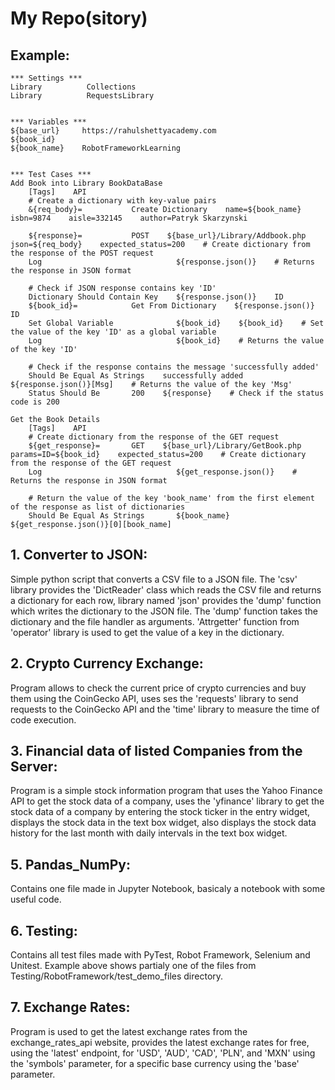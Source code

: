 # My Repo(sitory)



## Example:
``` Sample of .robot test file
*** Settings ***
Library          Collections
Library          RequestsLibrary


*** Variables ***
${base_url}     https://rahulshettyacademy.com
${book_id}
${book_name}    RobotFrameworkLearning


*** Test Cases ***
Add Book into Library BookDataBase
    [Tags]    API
    # Create a dictionary with key-value pairs
    &{req_body}=           Create Dictionary    name=${book_name}    isbn=9874    aisle=332145    author=Patryk Skarzynski

    ${response}=           POST    ${base_url}/Library/Addbook.php    json=${req_body}    expected_status=200    # Create dictionary from the response of the POST request
    Log                              ${response.json()}    # Returns the response in JSON format

    # Check if JSON response contains key 'ID'
    Dictionary Should Contain Key    ${response.json()}    ID
    ${book_id}=            Get From Dictionary    ${response.json()}    ID
    Set Global Variable              ${book_id}    ${book_id}    # Set the value of the key 'ID' as a global variable
    Log                              ${book_id}    # Returns the value of the key 'ID'

    # Check if the response contains the message 'successfully added'
    Should Be Equal As Strings    successfully added    ${response.json()}[Msg]    # Returns the value of the key 'Msg'
    Status Should Be       200    ${response}    # Check if the status code is 200

Get the Book Details
    [Tags]    API
    # Create dictionary from the response of the GET request
    ${get_response}=       GET    ${base_url}/Library/GetBook.php    params=ID=${book_id}    expected_status=200    # Create dictionary from the response of the GET request
    Log                              ${get_response.json()}    # Returns the response in JSON format

    # Return the value of the key 'book_name' from the first element of the response as list of dictionaries
    Should Be Equal As Strings       ${book_name}    ${get_response.json()}[0][book_name]
```
##

## 1. Converter to JSON:

  Simple python script that converts a CSV file to a JSON file.
  The 'csv' library provides the 'DictReader' class which reads the CSV file and returns a dictionary for each row,
  library named 'json' provides the 'dump' function which writes the dictionary to the JSON file. The 'dump' function takes the dictionary and the file handler as arguments.
  'Attrgetter' function from 'operator' library is used to get the value of a key in the dictionary.

## 2. Crypto Currency Exchange:
  
  Program allows to check the current price of crypto currencies and buy them using the CoinGecko API,
  uses ses the 'requests' library to send requests to the CoinGecko API and the 'time' library to measure the time of code execution.

## 3. Financial data of listed Companies from the Server:

  Program is a simple stock information program that uses the Yahoo Finance API to get the stock data of a company,
  uses the 'yfinance' library to get the stock data of a company by entering the stock ticker in the entry widget,
  displays the stock data in the text box widget, also displays the stock data history for the last month with daily intervals in the text box widget.

## 5. Pandas_NumPy:
  
  Contains one file made in Jupyter Notebook, basicaly a notebook with some useful code.

## 6. Testing:
  
  Contains all test files made with PyTest, Robot Framework, Selenium and Unitest.
  Example above shows partialy one of the files from Testing/RobotFramework/test_demo_files directory.

## 7. Exchange Rates:
  
  Program is used to get the latest exchange rates from the exchange_rates_api website, provides the latest exchange rates for free,
  using the 'latest' endpoint, for 'USD', 'AUD', 'CAD', 'PLN', and 'MXN' using the 'symbols' parameter,
  for a specific base currency using the 'base' parameter.
